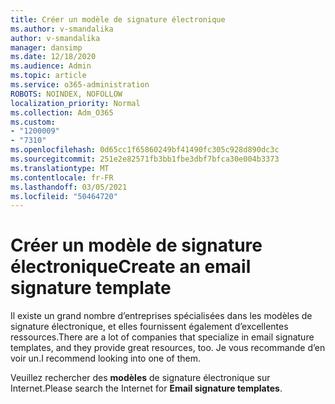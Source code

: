 ```yaml
---
title: Créer un modèle de signature électronique
ms.author: v-smandalika
author: v-smandalika
manager: dansimp
ms.date: 12/18/2020
ms.audience: Admin
ms.topic: article
ms.service: o365-administration
ROBOTS: NOINDEX, NOFOLLOW
localization_priority: Normal
ms.collection: Adm_O365
ms.custom:
- "1200009"
- "7310"
ms.openlocfilehash: 0d65cc1f65860249bf41490fc305c928d890dc3c
ms.sourcegitcommit: 251e2e82571fb3bb1fbe3dbf7bfca30e004b3373
ms.translationtype: MT
ms.contentlocale: fr-FR
ms.lasthandoff: 03/05/2021
ms.locfileid: "50464720"
---
```

# <a name="create-an-email-signature-template"></a><span data-ttu-id="9e67c-102">Créer un modèle de signature électronique</span><span class="sxs-lookup"><span data-stu-id="9e67c-102">Create an email signature template</span></span>

<span data-ttu-id="9e67c-103">Il existe un grand nombre d’entreprises spécialisées dans les modèles de signature électronique, et elles fournissent également d’excellentes ressources.</span><span class="sxs-lookup"><span data-stu-id="9e67c-103">There are a lot of companies that specialize in email signature templates, and they provide great resources, too.</span></span> <span data-ttu-id="9e67c-104">Je vous recommande d’en voir un.</span><span class="sxs-lookup"><span data-stu-id="9e67c-104">I recommend looking into one of them.</span></span>

<span data-ttu-id="9e67c-105">Veuillez rechercher des **modèles** de signature électronique sur Internet.</span><span class="sxs-lookup"><span data-stu-id="9e67c-105">Please search the Internet for **Email signature templates**.</span></span>